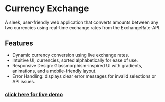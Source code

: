 # Currency Exchange
A sleek, user-friendly web application that converts amounts between any two currencies using real-time 
exchange rates from the ExchangeRate-API.

## Features
- Dynamic currency conversion using live exchange rates.
- Intuitive UI, currencies, sorted alphabetically for ease of use.
- Responsive Design: Glassmorphism-inspired UI with gradients, animations, and a mobile-friendly layout.
- Error Handling: displays clear error messages for invalid selections or API issues.

### [click here for live demo](https://axoo01.github.io/CurrencyExchange/)





